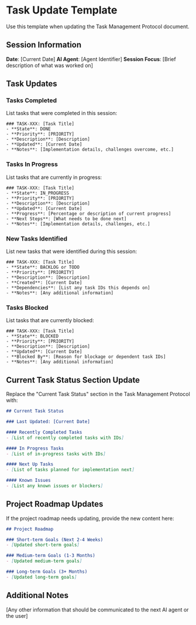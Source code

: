 # Task Update Template

Use this template when updating the Task Management Protocol document.

## Session Information

**Date**: [Current Date]
**AI Agent**: [Agent Identifier]
**Session Focus**: [Brief description of what was worked on]

## Task Updates

### Tasks Completed

List tasks that were completed in this session:

```
### TASK-XXX: [Task Title]
- **State**: DONE
- **Priority**: [PRIORITY]
- **Description**: [Description]
- **Updated**: [Current Date]
- **Notes**: [Implementation details, challenges overcome, etc.]
```

### Tasks In Progress

List tasks that are currently in progress:

```
### TASK-XXX: [Task Title]
- **State**: IN_PROGRESS
- **Priority**: [PRIORITY]
- **Description**: [Description]
- **Updated**: [Current Date]
- **Progress**: [Percentage or description of current progress]
- **Next Steps**: [What needs to be done next]
- **Notes**: [Implementation details, challenges, etc.]
```

### New Tasks Identified

List new tasks that were identified during this session:

```
### TASK-XXX: [Task Title]
- **State**: BACKLOG or TODO
- **Priority**: [PRIORITY]
- **Description**: [Description]
- **Created**: [Current Date]
- **Dependencies**: [List any task IDs this depends on]
- **Notes**: [Any additional information]
```

### Tasks Blocked

List tasks that are currently blocked:

```
### TASK-XXX: [Task Title]
- **State**: BLOCKED
- **Priority**: [PRIORITY]
- **Description**: [Description]
- **Updated**: [Current Date]
- **Blocked By**: [Reason for blockage or dependent task IDs]
- **Notes**: [Any additional information]
```

## Current Task Status Section Update

Replace the "Current Task Status" section in the Task Management Protocol with:

```markdown
## Current Task Status

### Last Updated: [Current Date]

#### Recently Completed Tasks
- [List of recently completed tasks with IDs]

#### In Progress Tasks
- [List of in-progress tasks with IDs]

#### Next Up Tasks
- [List of tasks planned for implementation next]

#### Known Issues
- [List any known issues or blockers]
```

## Project Roadmap Updates

If the project roadmap needs updating, provide the new content here:

```markdown
## Project Roadmap

### Short-term Goals (Next 2-4 Weeks)
- [Updated short-term goals]

### Medium-term Goals (1-3 Months)
- [Updated medium-term goals]

### Long-term Goals (3+ Months)
- [Updated long-term goals]
```

## Additional Notes

[Any other information that should be communicated to the next AI agent or the user]
